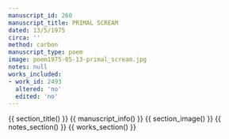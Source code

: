 ```yaml
---
manuscript_id: 260
manuscript_title: PRIMAL SCREAM
dated: 13/5/1975
circa: ''
method: carbon
manuscript_type: poem
image: poem1975-05-13-primal_scream.jpg
notes: null
works_included:
- work_id: 2493
  altered: 'no'
  edited: 'no'
---
```


{{ section_title() }}
{{ manuscript_info() }}
{{ section_image() }}
{{ notes_section() }}
{{ works_section() }}
